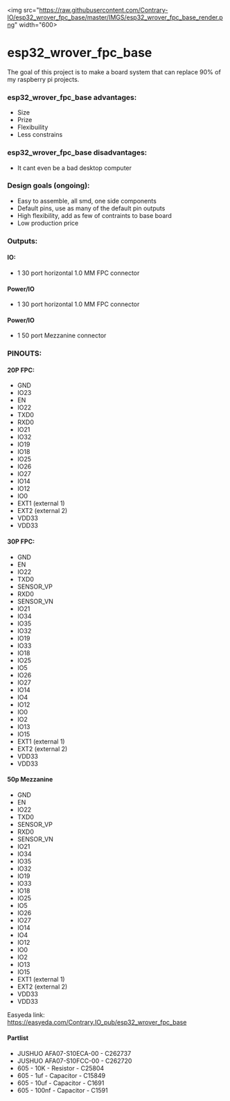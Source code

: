 
<img src="https://raw.githubusercontent.com/Contrary-IO/esp32_wrover_fpc_base/master/IMGS/esp32_wrover_fpc_base_render.png" width="600>

# esp32_wrover_fpc_base
The goal of this project is to make a board system that can replace 90% of my raspberry pi projects.

### esp32_wrover_fpc_base advantages:

* Size
* Prize
* Flexibuility
* Less constrains

### esp32_wrover_fpc_base disadvantages:
* It cant even be a bad desktop computer

### Design goals (ongoing):
* Easy to assemble, all smd, one side components
* Default pins, use as many of the default pin outputs
* High flexibility, add as few of contraints to base board
* Low production price

### Outputs:

#### IO:
* 1 30 port horizontal 1.0 MM FPC connector
#### Power/IO
* 1 30 port horizontal 1.0 MM FPC connector
#### Power/IO
* 1 50 port Mezzanine connector
 
### PINOUTS:
#### 20P FPC:
* GND
* IO23
* EN
* IO22
* TXD0
* RXD0
* IO21
* IO32
* IO19
* IO18
* IO25
* IO26
* IO27
* IO14
* IO12
* IO0
* EXT1 (external 1)
* EXT2 (external 2)
* VDD33
* VDD33

#### 30P FPC:
* GND
* EN
* IO22
* TXD0
* SENSOR_VP
* RXD0
* SENSOR_VN
* IO21
* IO34
* IO35
* IO32
* IO19
* IO33
* IO18
* IO25
* IO5
* IO26
* IO27
* IO14
* IO4
* IO12
* IO0
* IO2
* IO13
* IO15
* EXT1 (external 1)
* EXT2 (external 2)
* VDD33
* VDD33

#### 50p Mezzanine
* GND
* EN
* IO22
* TXD0
* SENSOR_VP
* RXD0
* SENSOR_VN
* IO21
* IO34
* IO35
* IO32
* IO19
* IO33
* IO18
* IO25
* IO5
* IO26
* IO27
* IO14
* IO4
* IO12
* IO0
* IO2
* IO13
* IO15
* EXT1 (external 1)
* EXT2 (external 2)
* VDD33
* VDD33

Easyeda link:
https://easyeda.com/Contrary.IO_pub/esp32_wrover_fpc_base

#### Partlist
* JUSHUO AFA07-S10ECA-00 - C262737
* JUSHUO AFA07-S10FCC-00  - C262720
* 605 - 10K - Resistor - C25804
* 605 - 1uf - Capacitor - C15849
* 605 - 10uf - Capacitor - C1691
* 605 - 100nf - Capacitor - C1591

